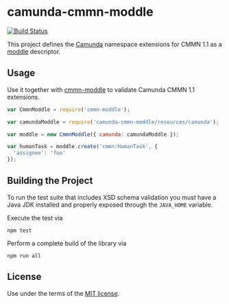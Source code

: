 # camunda-cmmn-moddle

[![Build Status](https://travis-ci.com/camunda/camunda-cmmn-moddle.svg?branch=master)](https://travis-ci.com/camunda/camunda-cmmn-moddle)

This project defines the [Camunda](https://camunda.org) namespace extensions for CMMN 1.1 as a [moddle](https://github.com/bpmn-io/moddle) descriptor.


## Usage

Use it together with [cmmn-moddle](https://github.com/bpmn-io/cmmn-moddle) to validate Camunda CMMN 1.1 extensions.

```javascript
var CmmnModdle = require('cmmn-moddle');

var camundaModdle = require('camunda-cmmn-moddle/resources/camunda');

var moddle = new CmmnModdle({ camunda: camundaModdle });

var humanTask = moddle.create('cmmn:HumanTask', {
  'assignee': 'foo'
});
```


## Building the Project

To run the test suite that includes XSD schema validation you must have a Java JDK installed and properly exposed through the `JAVA_HOME` variable.

Execute the test via

```
npm test
```

Perform a complete build of the library via

```
npm run all
```


## License

Use under the terms of the [MIT license](http://opensource.org/licenses/MIT).
